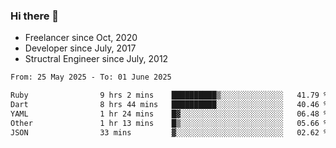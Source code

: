 ### Hi there 👋

- Freelancer since Oct, 2020
- Developer since July, 2017
- Structral Engineer since July, 2012

<!--START_SECTION:waka-->

```txt
From: 25 May 2025 - To: 01 June 2025

Ruby                9 hrs 2 mins    ██████████▒░░░░░░░░░░░░░░   41.79 %
Dart                8 hrs 44 mins   ██████████░░░░░░░░░░░░░░░   40.46 %
YAML                1 hr 24 mins    █▓░░░░░░░░░░░░░░░░░░░░░░░   06.48 %
Other               1 hr 13 mins    █▒░░░░░░░░░░░░░░░░░░░░░░░   05.66 %
JSON                33 mins         ▓░░░░░░░░░░░░░░░░░░░░░░░░   02.62 %
```

<!--END_SECTION:waka-->
